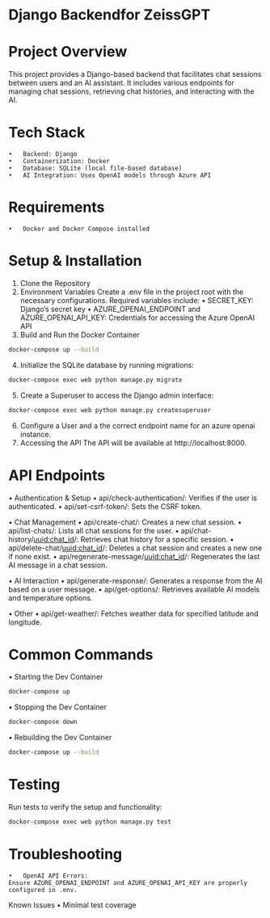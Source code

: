 # Django Backendfor ZeissGPT

# Project Overview

This project provides a Django-based backend that facilitates chat sessions between users and an AI assistant. It includes various endpoints for managing chat sessions, retrieving chat histories, and interacting with the AI.

# Tech Stack

	•	Backend: Django
	•	Containerization: Docker
	•	Database: SQLite (local file-based database)
	•	AI Integration: Uses OpenAI models through Azure API

# Requirements

	•	Docker and Docker Compose installed

# Setup & Installation

1.	Clone the Repository
2.	Environment Variables
Create a .env file in the project root with the necessary configurations. Required variables include:
•	SECRET_KEY: Django’s secret key
•	AZURE_OPENAI_ENDPOINT and AZURE_OPENAI_API_KEY: Credentials for accessing the Azure OpenAI API
3.	Build and Run the Docker Container
```bash
docker-compose up --build
```
4.	Initialize the SQLite database by running migrations:
```bash
docker-compose exec web python manage.py migrate
```
5.	Create a Superuser to access the Django admin interface:
```bash
docker-compose exec web python manage.py createsuperuser
```
6. Configure a User and a the correct endpoint name for an azure openai instance.
7.	Accessing the API
    The API will be available at http://localhost:8000.

# API Endpoints
•	Authentication & Setup
•	api/check-authentication/: Verifies if the user is authenticated.
•	api/set-csrf-token/: Sets the CSRF token.

•	Chat Management
•	api/create-chat/: Creates a new chat session.
•	api/list-chats/: Lists all chat sessions for the user.
•	api/chat-history/<uuid:chat_id>/: Retrieves chat history for a specific session.
•	api/delete-chat/<uuid:chat_id>/: Deletes a chat session and creates a new one if none exist.
•	api/regenerate-message/<uuid:chat_id>/: Regenerates the last AI message in a chat session.

•	AI Interaction
•	api/generate-response/: Generates a response from the AI based on a user message.
•	api/get-options/: Retrieves available AI models and temperature options.

•	Other
•	api/get-weather/: Fetches weather data for specified latitude and longitude.

# Common Commands

•	Starting the Dev Container
```bash
docker-compose up
```
•	Stopping the Dev Container
```bash
docker-compose down
```
•	Rebuilding the Dev Container
```bash
docker-compose up --build
```

# Testing
Run tests to verify the setup and functionality:
``` bash
docker-compose exec web python manage.py test
```

# Troubleshooting
	•	OpenAI API Errors:
    Ensure AZURE_OPENAI_ENDPOINT and AZURE_OPENAI_API_KEY are properly configured in .env.

Known Issues
    •	Minimal test coverage